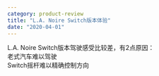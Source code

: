 ```yaml
---
category: product-review
title: "L.A. Noire Switch版本体验"
date: "2020-04-01"
---
```


L.A. Noire Switch版本驾驶感受比较差，有2点原因：  
老式汽车难以驾驶  
Switch摇杆难以精确控制方向
